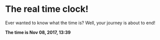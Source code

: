 # The real time clock!

Ever wanted to know what the time is? Well, your journey is about to end!

**The time is Nov 08, 2017, 13:39**